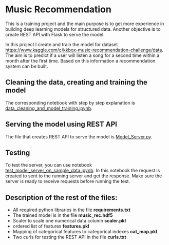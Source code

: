 # Music Recommendation

This is a training project and the main purpose is to get more experience in building deep learning models for structured data. Another objective is to create REST API with Flask to serve the model.

In this project I create and train the model for dataset https://www.kaggle.com/c/kkbox-music-recommendation-challenge/data. The aim is to predict if a user will listen a song for a second time within a month after the first time. Based on this information a recommendation system can be built.

## Cleaning the data, creating and training the model

The corresponding notebook with step by step explanation is [data_cleaning_and_model_training.ipynb](data_cleaning_and_model_training.ipynb).

## Serving the model using REST API

The file that creates REST API to serve the model is [Model_Server.py](Model_Server.py).

## Testing

To test the server, you can use notebook [test_model_server_on_sample_data.ipynb](test_model_server_on_sample_data.ipynb). In this notebook the request is created to sent to the running server and get the response. Make sure the server is ready to receive requests before running the test.

## Description of the rest of the files:

- All required python libraries in the file **requirements.txt**
- The trained model is in the file **music_rec.hdf5**
- Scaler to scale one numerical data column **scaler.pkl**
- ordered list of features **features.pkl**
- Mapping of categorical features to categorical indexes **cat_map.pkl**
- Two curls for testing the REST API in the file **curls.txt**
